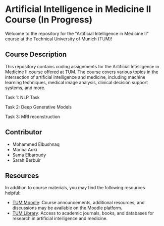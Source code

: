 # Artificial Intelligence in Medicine II Course (In Progress)

Welcome to the repository for the "Artificial Intelligence in Medicine II" course at the Technical University of Munich (TUM)!

## Course Description

This repository contains coding assignments for the Artificial Intelligence in Medicine II course offered at TUM. The course covers various topics in the intersection of artificial intelligence and medicine, including machine learning techniques, medical image analysis, clinical decision support systems, and more.

Task 1: NLP Task

Task 2: Deep Generative Models

Task 3: MRI reconstruction

## Contributor

- Mohammed Elbushnaq
- Marina Aoki
- Sama Elbaroudy
- Sarah Berbuir

## Resources

In addition to course materials, you may find the following resources helpful:

- [TUM Moodle](https://www.moodle.tum.de/): Course announcements, additional resources, and discussions may be available on the Moodle platform.
- [TUM Library](https://www.ub.tum.de/en): Access to academic journals, books, and databases for research in artificial intelligence and medicine.
